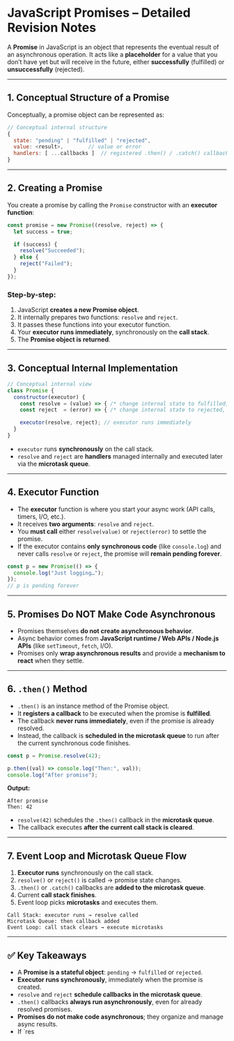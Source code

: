 # JavaScript Promises – Detailed Revision Notes

A **Promise** in JavaScript is an object that represents the eventual result of an asynchronous operation. It acts like a **placeholder** for a value that you don’t have yet but will receive in the future, either **successfully** (fulfilled) or **unsuccessfully** (rejected).

---

## 1. Conceptual Structure of a Promise

Conceptually, a promise object can be represented as:

```javascript
// Conceptual internal structure
{
  state: "pending" | "fulfilled" | "rejected",
  value: <result>,        // value or error
  handlers: [ ...callbacks ]  // registered .then() / .catch() callbacks
}
```

---

## 2. Creating a Promise

You create a promise by calling the `Promise` constructor with an **executor function**:

```javascript
const promise = new Promise((resolve, reject) => {
  let success = true;

  if (success) {
    resolve("Succeeded");
  } else {
    reject("Failed");
  }
});
```

### Step-by-step:

1. JavaScript **creates a new Promise object**.
2. It internally prepares two functions: `resolve` and `reject`.
3. It passes these functions into your executor function.
4. Your **executor runs immediately**, synchronously on the **call stack**.
5. The **Promise object is returned**.

---

## 3. Conceptual Internal Implementation

```javascript
// Conceptual internal view
class Promise {
  constructor(executor) {
    const resolve = (value) => { /* change internal state to fulfilled, store value */ }
    const reject  = (error) => { /* change internal state to rejected, store error */ }

    executor(resolve, reject); // executor runs immediately
  }
}
```

* `executor` runs **synchronously** on the call stack.
* `resolve` and `reject` are **handlers** managed internally and executed later via the **microtask queue**.

---

## 4. Executor Function

* The **executor** function is where you start your async work (API calls, timers, I/O, etc.).
* It receives **two arguments**: `resolve` and `reject`.
* You **must call** either `resolve(value)` or `reject(error)` to settle the promise.
* If the executor contains **only synchronous code** (like `console.log`) and never calls `resolve` or `reject`, the promise will **remain pending forever**.

```javascript
const p = new Promise(() => {
  console.log("Just logging…");
});
// p is pending forever
```

---

## 5. Promises Do NOT Make Code Asynchronous

* Promises themselves **do not create asynchronous behavior**.
* Async behavior comes from **JavaScript runtime / Web APIs / Node.js APIs** (like `setTimeout`, `fetch`, I/O).
* Promises only **wrap asynchronous results** and provide a **mechanism to react** when they settle.

---

## 6. `.then()` Method

* `.then()` is an instance method of the Promise object.
* It **registers a callback** to be executed when the promise is **fulfilled**.
* The callback **never runs immediately**, even if the promise is already resolved.
* Instead, the callback is **scheduled in the microtask queue** to run after the current synchronous code finishes.

```javascript
const p = Promise.resolve(42);

p.then((val) => console.log("Then:", val));
console.log("After promise");
```

**Output:**

```
After promise
Then: 42
```

* `resolve(42)` schedules the `.then()` callback in the **microtask queue**.
* The callback executes **after the current call stack is cleared**.

---

## 7. Event Loop and Microtask Queue Flow

1. **Executor runs** synchronously on the call stack.
2. `resolve()` or `reject()` is called → promise state changes.
3. `.then()` or `.catch()` callbacks are **added to the microtask queue**.
4. Current **call stack finishes**.
5. Event loop picks **microtasks** and executes them.

```
Call Stack: executor runs → resolve called
Microtask Queue: then callback added
Event Loop: call stack clears → execute microtasks
```

---

## ✅ Key Takeaways

* A **Promise is a stateful object**: `pending` → `fulfilled` or `rejected`.
* **Executor runs synchronously**, immediately when the promise is created.
* `resolve` and `reject` **schedule callbacks in the microtask queue**.
* `.then()` callbacks **always run asynchronously**, even for already resolved promises.
* **Promises do not make code asynchronous**; they organize and manage async results.
* If `res
